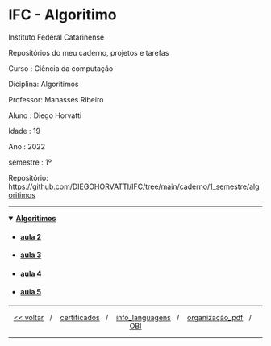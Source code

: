 # IFC - Algoritimo 
Instituto Federal Catarinense

Repositórios do meu caderno, projetos e tarefas

Curso    : Ciência da computação

Diciplina: Algoritimos

Professor: Manassés Ribeiro

Aluno    : Diego Horvatti

Idade    : 19

Ano      : 2022

semestre : 1º

Repositório: https://github.com/DIEGOHORVATTI/IFC/tree/main/caderno/1_semestre/algoritimos

<hr />
<details open>
  <summary><a href="../algoritimos"><b>Algoritimos</b></a></summary>
    <ul>
      <li>
        <h4>
          <a href="./aula_2">
            aula 2
          </a>
        </h4>
      </li>
      <li>
        <h4>
          <a href="./aula_3">
            aula 3
          </a>
        </h4>
      </li>
      <li>
        <h4>
          <a href="./aula_4">
            aula 4
          </a>
        </h4>
      </li>
      <li>
        <h4>
          <a href="./aula_5">
            aula 5
          </a>
        </h4>
      </li>
    </ul>
</details>

<hr />
<div align="center">
  <span>
    <a href="../../1_semestre"><<&nbsp;voltar</a>
  </span>
  <span>&nbsp;&nbsp;/&nbsp;&nbsp;&nbsp;</span>
  <span>
    <a href="../../certificados">certificados</a>
  </span>
  <span>&nbsp;&nbsp;/&nbsp;&nbsp;&nbsp;</span>
  <span>
   <a href="../../info_languagens">info_languagens</a>
  </span>
  <span>&nbsp;&nbsp;/&nbsp;&nbsp;&nbsp;</span>
  <span>
   <a href="../../organização_pdf">organização_pdf</a>
  </span>
  <span>&nbsp;&nbsp;/&nbsp;&nbsp;&nbsp;</span>
  <span>
   <a href="../../OBI">OBI</a>
  </span>
</div>
<hr />
